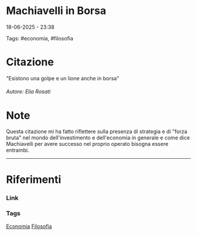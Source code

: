 # Machiavelli in Borsa
18-06-2025 - 23:38

Tags: #economia, #filosofia

# Citazione
"Esistono una golpe e un lione anche in borsa"
###### Autore: Elia Rosati


# Note
Questa citazione mi ha fatto riflettere sulla presenza di strategia e di "forza bruta" nel mondo dell'investimento e dell'economia in generale e come dice Machiavelli per avere successo nel proprio operato bisogna essere entrambi.

*****
# Riferimenti
### Link


### Tags
[Economia](Economia)
[Filosofia](Filosofia)
